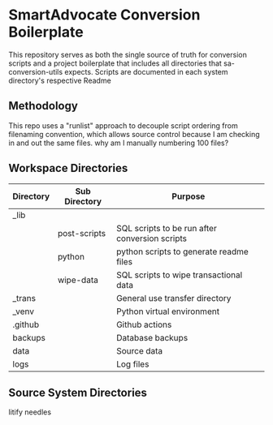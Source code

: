 ﻿# SmartAdvocate Conversion Boilerplate
This repository serves as both the single source of truth for conversion scripts and a project boilerplate that includes all directories that sa-conversion-utils expects.
Scripts are documented in each system directory's respective Readme


## Methodology
This repo uses a "runlist" approach to decouple script ordering from filenaming convention, which allows source control because I am checking in and out the same files. why am I manually numbering 100 files?


## Workspace Directories
| Directory | Sub Directory | Purpose |
| -- | -- | -- |
_lib | |
||post-scripts|SQL scripts to be run after conversion scripts|
||python|python scripts to generate readme files|
||wipe-data|SQL scripts to wipe transactional data|
_trans | | General use transfer directory
_venv | | Python virtual environment
.github | | Github actions
backups | | Database backups
data | | Source data
logs | | Log files

## Source System Directories
litify
needles
